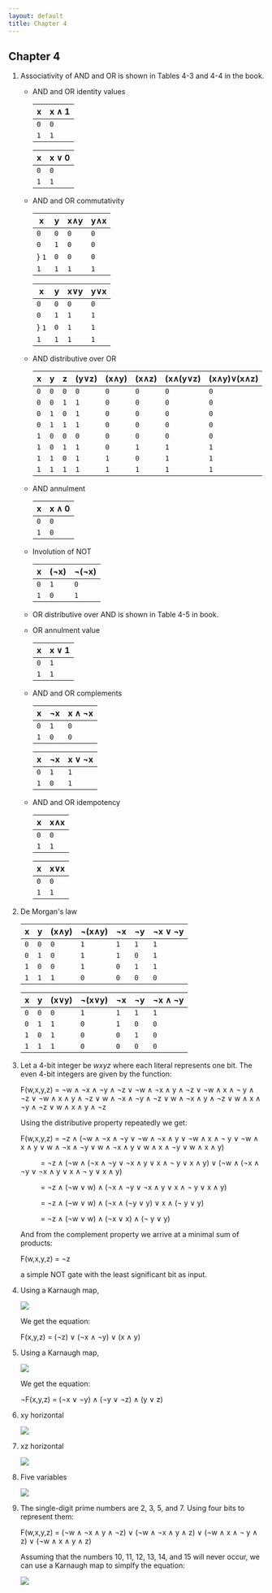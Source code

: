 ```yaml
---
layout: default
title: Chapter 4
---
```


## Chapter 4

1.  Associativity of AND and OR is shown in Tables 4-3 and 4-4 in the book.

    - AND and OR identity values
  
      |  x  | x &and; 1 |
      |-----|-----------|
      | `0` |    `0`    |
      | `1` |    `1`    |

      |  x  | x &or; 0  |
      |-----|-----------|
      | `0` |    `0`    |
      | `1` |    `1`    |

    - AND and OR commutativity

        |  x  |  y  | x&and;y | y&and;x |
        |-----|-----|---------|---------|
        | `0` | `0` |   `0`   |   `0`   |
        | `0` | `1` |   `0`   |   `0`   |
        } `1` | `0` |   `0`   |   `0`   |
        | `1` | `1` |   `1`   |   `1`   |

        |  x  |  y  | x&or;y  | y&or;x  |
        |-----|-----|---------|---------|
        | `0` | `0` |   `0`   |   `0`   |
        | `0` | `1` |   `1`   |   `1`   |
        } `1` | `0` |   `1`   |   `1`   |
        | `1` | `1` |   `1`   |   `1`   |

    -  AND distributive over OR

          |  x  |  y  |  z  | (y&or;z) | (x&and;y) | (x&and;z) | (x&and;(y&or;z) | (x&and;y)&or;(x&and;z) |
          |-----|-----|-----|----------|-----------|-----------|-----------------|------------------------|
          | `0` | `0` | `0` |   `0`    |    `0`    |    `0`    |     `0`         |           `0`          |    
          | `0` | `0` | `1` |   `1`    |    `0`    |    `0`    |     `0`         |           `0`          |
          | `0` | `1` | `0` |   `1`    |    `0`    |    `0`    |     `0`         |           `0`          |
          | `0` | `1` | `1` |   `1`    |    `0`    |    `0`    |     `0`         |           `0`          |
          | `1` | `0` | `0` |   `0`    |    `0`    |    `0`    |     `0`         |           `0`          |
          | `1` | `0` | `1` |   `1`    |    `0`    |    `1`    |     `1`         |           `1`          |
          | `1` | `1` | `0` |   `1`    |    `1`    |    `0`    |     `1`         |           `1`          |
          | `1` | `1` | `1` |   `1`    |    `1`    |    `1`    |     `1`         |           `1`          |

    - AND annulment

        |  x  | x &and; 0 |
        |-----|-----------|
        | `0` |    `0`    |
        | `1` |    `0`    |
        
    - Involution of NOT
        
        |  x  | (&not;x) | &not;(&not;x) |
        |-----|----------|---------------|
        | `0` |    `1`   |      `0`      |
        | `1` |    `0`   |      `1`      |

    - OR distributive over AND is shown in Table 4-5 in book.

    - OR annulment value

        |  x  | x &or; 1  |
        |-----|-----------|
        | `0` |    `1`    |
        | `1` |    `1`    |

    - AND and OR complements

        |  x  | &not;x | x &and; &not;x |
        |-----|--------|----------------|
        | `0` |  `1`   |      `0`       |
        | `1` |  `0`   |      `0`       |

        |  x  | &not;x | x &or; &not;x |
        |-----|--------|----------------|
        | `0` |  `1`   |      `1`       |
        | `1` |  `0`   |      `1`       |

    - AND and OR idempotency

        |  x  | x&and;x |
        |-----|---------|
        | `0` |   `0`   |
        | `1` |   `1`   |

        |  x  | x&or;x  |
        |-----|---------|
        | `0` |   `0`   |
        | `1` |   `1`   |

2.  De Morgan's law

    |  x  |  y  |  (x&and;y)  | &not;(x&and;y) | &not;x | &not;y | &not;x &or; &not;y |
    |-----|-----|-------------|----------------|--------|--------|--------------------|
    | `0` | `0` |     `0`     |      `1`       |   `1`  |   `1`  |       `1`          |    
    | `0` | `1` |     `0`     |      `1`       |   `1`  |   `0`  |       `1`          |
    | `1` | `0` |     `0`     |      `1`       |   `0`  |   `1`  |       `1`          |
    | `1` | `1` |     `1`     |      `0`       |   `0`  |   `0`  |       `0`          |

    |  x  |  y  |  (x&or;y)  | &not;(x&or;y) | &not;x | &not;y | &not;x &and; &not;y |
    |-----|-----|------------|---------------|--------|--------|---------------------|
    | `0` | `0` |     `0`    |      `1`      |   `1`  |   `1`  |        `1`          |    
    | `0` | `1` |     `1`    |      `0`      |   `1`  |   `0`  |        `0`          |
    | `1` | `0` |     `1`    |      `0`      |   `0`  |   `1`  |        `0`          |
    | `1` | `1` |     `1`    |      `0`      |   `0`  |   `0`  |        `0`          |

3. Let a 4-bit integer be *wxyz* where each literal represents one bit. The even 4-bit integers are given by the function:

   F(w,x,y,z) = &not;w &and; &not;x &and; &not;y &and; &not;z
      &or; &not;w &and; &not;x &and; y &and; &not;z
      &or; &not;w &and; x &and; &not; y &and; &not;z
      &or; &not;w &and; x &and; y &and; &not;z
      &or; w &and; &not;x &and; &not;y &and; &not;z
      &or; w &and; &not;x &and; y &and; &not;z
      &or; w &and; x &and; &not;y &and; &not;z
      &or; w &and; x &and; y &and; &not;z
      
   Using the distributive property repeatedly we get:

   F(w,x,y,z) = &not;z &and; (&not;w &and; &not;x &and; &not;y
      &or; &not;w &and; &not;x &and; y &or; &not;w &and; x &and; &not; y
      &or; &not;w &and; x &and; y &or; w &and; &not;x &and; &not;y
      &or; w &and; &not;x &and; y &or; w &and; x &and; &not;y
      &or; w &and; x &and; y)

    &nbsp;&nbsp;&nbsp;&nbsp;&nbsp;&nbsp;&nbsp;&nbsp;&nbsp;&nbsp;= &not;z &and; (&not;w &and; (&not;x &and; &not;y &or; &not;x &and; y &or; x &and; &not; y &or; x &and; y)
     &or; (&not;w &and; (&not;x &and; &not;y &or; &not;x &and; y &or; x &and; &not; y &or; x &and; y)

    &nbsp;&nbsp;&nbsp;&nbsp;&nbsp;&nbsp;&nbsp;&nbsp;&nbsp;&nbsp;= &not;z &and; (&not;w &or; w) &and; (&not;x &and; &not;y &or; &not;x &and; y &or; x &and; &not; y &or; x &and; y)
    
    &nbsp;&nbsp;&nbsp;&nbsp;&nbsp;&nbsp;&nbsp;&nbsp;&nbsp;&nbsp;= &not;z &and; (&not;w &or; w) &and; (&not;x &and; (&not;y &or; y) &or; x &and; (&not; y &or; y)
    
    &nbsp;&nbsp;&nbsp;&nbsp;&nbsp;&nbsp;&nbsp;&nbsp;&nbsp;&nbsp;= &not;z &and; (&not;w &or; w) &and; (&not;x &or; x) &and; (&not; y &or; y)

   And from the complement property we arrive at a minimal sum of products:

   F(w,x,y,z) = &not;z

   a simple NOT gate with the least significant bit as input.

4. Using a Karnaugh map,

   ![](./assets/images/ch_04/Kmap_4_4.svg)

   We get the equation:

   F(x,y,z) = (&not;z) &or; (&not;x &and; &not;y)
      &or; (x &and; y)

5. Using a Karnaugh map,

   ![](./assets/images/ch_04/Kmap_4_5.svg)

   We get the equation:

    &not;F(x,y,z) = (&not;x &or; &not;y)
      &and; (&not;y &or; &not;z)
      &and; (y &or; z)

6. xy horizontal

   ![](./assets/images/ch_04/4.svg)
7. xz horizontal

   ![](./assets/images/ch_04/5.svg)
8. Five variables

   ![](./assets/images/ch_04/6.svg)
9. The single-digit prime numbers are 2, 3, 5, and 7. Using four bits to represent them:
    
    F(w,x,y,z) = (&not;w &and; &not;x &and; y &and; &not;z) 
        &or; (&not;w &and; &not;x &and; y &and; z)
        &or; (&not;w &and; x &and; &not; y &and; z)
        &or; (&not;w &and; x &and; y &and; z)

    Assuming that the numbers 10, 11, 12, 13, 14, and 15 will never occur, we can use a Karnaugh map to simplfy the equation:

   ![](./assets/images/ch_04/6.svg)

